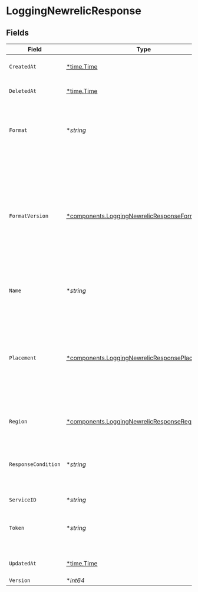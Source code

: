 # LoggingNewrelicResponse


## Fields

| Field                                                                                                                                                                                                                      | Type                                                                                                                                                                                                                       | Required                                                                                                                                                                                                                   | Description                                                                                                                                                                                                                | Example                                                                                                                                                                                                                    |
| -------------------------------------------------------------------------------------------------------------------------------------------------------------------------------------------------------------------------- | -------------------------------------------------------------------------------------------------------------------------------------------------------------------------------------------------------------------------- | -------------------------------------------------------------------------------------------------------------------------------------------------------------------------------------------------------------------------- | -------------------------------------------------------------------------------------------------------------------------------------------------------------------------------------------------------------------------- | -------------------------------------------------------------------------------------------------------------------------------------------------------------------------------------------------------------------------- |
| `CreatedAt`                                                                                                                                                                                                                | [*time.Time](https://pkg.go.dev/time#Time)                                                                                                                                                                                 | :heavy_minus_sign:                                                                                                                                                                                                         | Date and time in ISO 8601 format.                                                                                                                                                                                          | 2020-04-09T18:14:30Z                                                                                                                                                                                                       |
| `DeletedAt`                                                                                                                                                                                                                | [*time.Time](https://pkg.go.dev/time#Time)                                                                                                                                                                                 | :heavy_minus_sign:                                                                                                                                                                                                         | Date and time in ISO 8601 format.                                                                                                                                                                                          | 2020-04-09T18:14:30Z                                                                                                                                                                                                       |
| `Format`                                                                                                                                                                                                                   | **string*                                                                                                                                                                                                                  | :heavy_minus_sign:                                                                                                                                                                                                         | A Fastly [log format string](https://docs.fastly.com/en/guides/custom-log-formats). Must produce valid JSON that New Relic Logs can ingest.                                                                                |                                                                                                                                                                                                                            |
| `FormatVersion`                                                                                                                                                                                                            | [*components.LoggingNewrelicResponseFormatVersion](../../models/components/loggingnewrelicresponseformatversion.md)                                                                                                        | :heavy_minus_sign:                                                                                                                                                                                                         | The version of the custom logging format used for the configured endpoint. The logging call gets placed by default in `vcl_log` if `format_version` is set to `2` and in `vcl_deliver` if `format_version` is set to `1`.<br/> | 2                                                                                                                                                                                                                          |
| `Name`                                                                                                                                                                                                                     | **string*                                                                                                                                                                                                                  | :heavy_minus_sign:                                                                                                                                                                                                         | The name for the real-time logging configuration.                                                                                                                                                                          | test-log-endpoint                                                                                                                                                                                                          |
| `Placement`                                                                                                                                                                                                                | [*components.LoggingNewrelicResponsePlacement](../../models/components/loggingnewrelicresponseplacement.md)                                                                                                                | :heavy_minus_sign:                                                                                                                                                                                                         | Where in the generated VCL the logging call should be placed. If not set, endpoints with `format_version` of 2 are placed in `vcl_log` and those with `format_version` of 1 are placed in `vcl_deliver`.<br/>              | null                                                                                                                                                                                                                       |
| `Region`                                                                                                                                                                                                                   | [*components.LoggingNewrelicResponseRegion](../../models/components/loggingnewrelicresponseregion.md)                                                                                                                      | :heavy_minus_sign:                                                                                                                                                                                                         | The region to which to stream logs.                                                                                                                                                                                        |                                                                                                                                                                                                                            |
| `ResponseCondition`                                                                                                                                                                                                        | **string*                                                                                                                                                                                                                  | :heavy_minus_sign:                                                                                                                                                                                                         | The name of an existing condition in the configured endpoint, or leave blank to always execute.                                                                                                                            | null                                                                                                                                                                                                                       |
| `ServiceID`                                                                                                                                                                                                                | **string*                                                                                                                                                                                                                  | :heavy_minus_sign:                                                                                                                                                                                                         | N/A                                                                                                                                                                                                                        | SU1Z0isxPaozGVKXdv0eY                                                                                                                                                                                                      |
| `Token`                                                                                                                                                                                                                    | **string*                                                                                                                                                                                                                  | :heavy_minus_sign:                                                                                                                                                                                                         | The Insert API key from the Account page of your New Relic account. Required.                                                                                                                                              |                                                                                                                                                                                                                            |
| `UpdatedAt`                                                                                                                                                                                                                | [*time.Time](https://pkg.go.dev/time#Time)                                                                                                                                                                                 | :heavy_minus_sign:                                                                                                                                                                                                         | Date and time in ISO 8601 format.                                                                                                                                                                                          | 2020-04-09T18:14:30Z                                                                                                                                                                                                       |
| `Version`                                                                                                                                                                                                                  | **int64*                                                                                                                                                                                                                   | :heavy_minus_sign:                                                                                                                                                                                                         | N/A                                                                                                                                                                                                                        | 1                                                                                                                                                                                                                          |